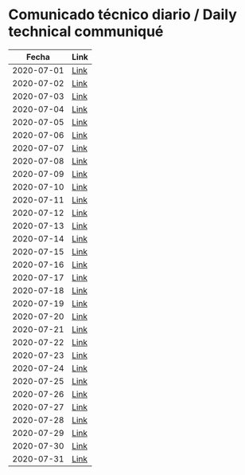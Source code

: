 # Comunicado técnico diario / Daily technical communiqué

| Fecha               | Link        |
| ------------------- | ----------  |
| 2020-07-01   | [Link](https://www.gob.mx/salud/prensa/nuevo-coronavirus-en-el-mundo-covid-19-comunicado-tecnico-diario-246456?idiom=es) |
| 2020-07-02   | [Link](https://www.gob.mx/salud/prensa/nuevo-coronavirus-en-el-mundo-covid-19-comunicado-tecnico-diario-246457?idiom=es) |
| 2020-07-03   | [Link](https://www.gob.mx/salud/prensa/nuevo-coronavirus-en-el-mundo-covid-19-comunicado-tecnico-diario-246458?idiom=es) |
| 2020-07-04   | [Link](https://www.gob.mx/salud/prensa/nuevo-coronavirus-en-el-mundo-covid-19-comunicado-tecnico-diario-246459?idiom=es) |
| 2020-07-05   | [Link](https://www.gob.mx/salud/prensa/nuevo-coronavirus-en-el-mundo-covid-19-comunicado-tecnico-diario-246460?idiom=es) |
| 2020-07-06   | [Link](https://www.gob.mx/salud/prensa/nuevo-coronavirus-en-el-mundo-covid-19-comunicado-tecnico-diario-247383?idiom=es) |
| 2020-07-07   | [Link](https://www.gob.mx/salud/prensa/nuevo-coronavirus-en-el-mundo-covid-19-comunicado-tecnico-diario-247384?idiom=es) |
| 2020-07-08   | [Link](https://www.gob.mx/salud/prensa/nuevo-coronavirus-en-el-mundo-covid-19-comunicado-tecnico-diario-247385?idiom=es) |
| 2020-07-09   | [Link](https://www.gob.mx/salud/prensa/nuevo-coronavirus-en-el-mundo-covid-19-comunicado-tecnico-diario-247386?idiom=es) |
| 2020-07-10   | [Link](https://www.gob.mx/salud/prensa/nuevo-coronavirus-en-el-mundo-covid-19-comunicado-tecnico-diario-247387?idiom=es) |
| 2020-07-11   | [Link]() |
| 2020-07-12   | [Link]() |
| 2020-07-13   | [Link]() |
| 2020-07-14   | [Link]() |
| 2020-07-15   | [Link]() |
| 2020-07-16   | [Link]() |
| 2020-07-17   | [Link]() |
| 2020-07-18   | [Link]() |
| 2020-07-19   | [Link]() |
| 2020-07-20   | [Link]() |
| 2020-07-21   | [Link]() |
| 2020-07-22   | [Link]() |
| 2020-07-23   | [Link]() |
| 2020-07-24   | [Link]() |
| 2020-07-25   | [Link]() |
| 2020-07-26   | [Link]() |
| 2020-07-27   | [Link]() |
| 2020-07-28   | [Link]() |
| 2020-07-29   | [Link]() |
| 2020-07-30   | [Link]() |
| 2020-07-31   | [Link]() |

